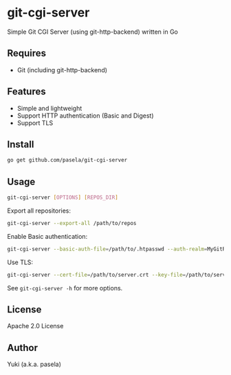 # git-cgi-server

Simple Git CGI Server (using git-http-backend) written in Go

## Requires

* Git (including git-http-backend)

## Features

* Simple and lightweight
* Support HTTP authentication (Basic and Digest)
* Support TLS

## Install

```sh
go get github.com/pasela/git-cgi-server
```

## Usage

```sh
git-cgi-server [OPTIONS] [REPOS_DIR]
```

Export all repositories:
```sh
git-cgi-server --export-all /path/to/repos
```

Enable Basic authentication:
```sh
git-cgi-server --basic-auth-file=/path/to/.htpasswd --auth-realm=MyGitRepos /path/to/repos
```

Use TLS:
```sh
git-cgi-server --cert-file=/path/to/server.crt --key-file=/path/to/server.key /path/to/repos
```

See `git-cgi-server -h` for more options.

## License

Apache 2.0 License

## Author

Yuki (a.k.a. pasela)
